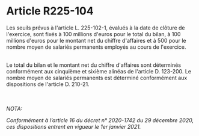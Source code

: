 # Article R225-104

<p>Les seuils prévus à l'article L. 225-102-1, évalués à la date de clôture de l'exercice, sont fixés à 100 millions d'euros pour le total du bilan, à 100 millions d'euros pour le montant net du chiffre d'affaires et à 500 pour le nombre moyen de salariés permanents employés au cours de l'exercice.<br/><br/>

Le total du bilan et le montant net du chiffre d'affaires sont déterminés conformément aux cinquième et sixième alinéas de l'article D. 123-200. Le nombre moyen de salariés permanents est déterminé conformément aux dispositions de l'article D. 210-21.</p><br/><br/><i>NOTA:<p>Conformément à l’article 16 du décret n° 2020-1742 du 29 décembre 2020, ces dispositions entrent en vigueur le 1er janvier 2021.</p></i>